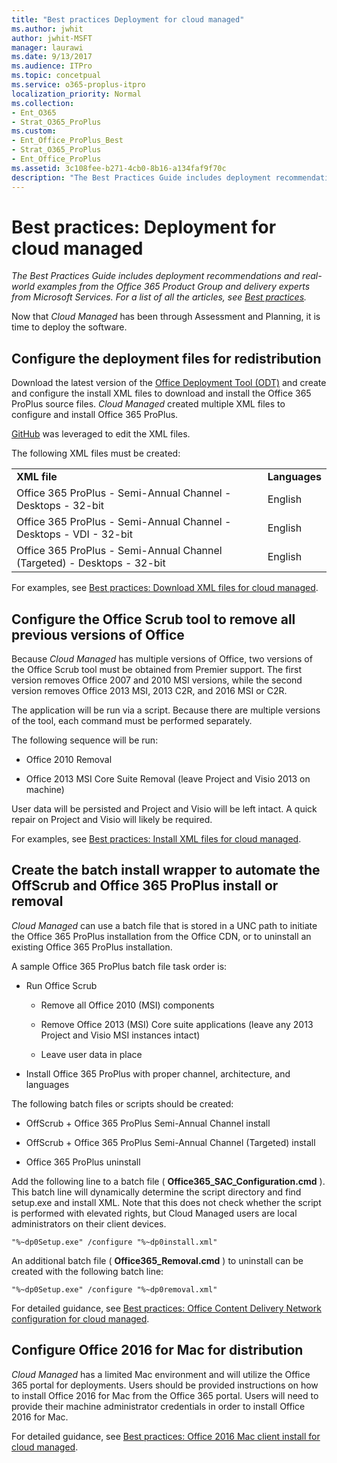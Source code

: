 ```yaml
---
title: "Best practices Deployment for cloud managed"
ms.author: jwhit
author: jwhit-MSFT
manager: laurawi
ms.date: 9/13/2017
ms.audience: ITPro
ms.topic: concetpual
ms.service: o365-proplus-itpro
localization_priority: Normal
ms.collection: 
- Ent_O365
- Strat_O365_ProPlus
ms.custom:
- Ent_Office_ProPlus_Best
- Strat_O365_ProPlus
- Ent_Office_ProPlus
ms.assetid: 3c108fee-b271-4cb0-8b16-a134faf9f70c
description: "The Best Practices Guide includes deployment recommendations and real-world examples from the Office 365 Product Group and delivery experts from Microsoft Services. For a list of all the articles, see Best practices."
---
```


# Best practices: Deployment for cloud managed

 *The Best Practices Guide includes deployment recommendations and real-world examples from the Office 365 Product Group and delivery experts from Microsoft Services. For a list of all the articles, see [Best practices](best-practices.md).* 
  
Now that  *Cloud Managed*  has been through Assessment and Planning, it is time to deploy the software.
  
## Configure the deployment files for redistribution

Download the latest version of the [Office Deployment Tool (ODT)](https://www.microsoft.com/en-us/download/details.aspx?id=49117) and create and configure the install XML files to download and install the Office 365 ProPlus source files. *Cloud Managed*  created multiple XML files to configure and install Office 365 ProPlus.
  
[GitHub](http://officedev.github.io/Office-IT-Pro-Deployment-Scripts/XmlEditor.mdl) was leveraged to edit the XML files.
  
The following XML files must be created:
  
|||
|:-----|:-----|
|**XML file** <br/> |**Languages** <br/> |
|Office 365 ProPlus - Semi-Annual Channel - Desktops - 32-bit  <br/> |English  <br/> |
|Office 365 ProPlus - Semi-Annual Channel - Desktops - VDI - 32-bit  <br/> |English  <br/> |
|Office 365 ProPlus - Semi-Annual Channel (Targeted) - Desktops - 32-bit  <br/> |English  <br/> |
   
For examples, see [Best practices: Download XML files for cloud managed](best-practices-download-xml-files-for-cloud-managed.md).
  
## Configure the Office Scrub tool to remove all previous versions of Office

Because  *Cloud Managed*  has multiple versions of Office, two versions of the Office Scrub tool must be obtained from Premier support. The first version removes Office 2007 and 2010 MSI versions, while the second version removes Office 2013 MSI, 2013 C2R, and 2016 MSI or C2R.
  
The application will be run via a script. Because there are multiple versions of the tool, each command must be performed separately.
  
The following sequence will be run:
  
- Office 2010 Removal
    
- Office 2013 MSI Core Suite Removal (leave Project and Visio 2013 on machine)
    
User data will be persisted and Project and Visio will be left intact. A quick repair on Project and Visio will likely be required.
  
For examples, see [Best practices: Install XML files for cloud managed](best-practices-install-xml-files-for-cloud-managed.md).
  
## Create the batch install wrapper to automate the OffScrub and Office 365 ProPlus install or removal

 *Cloud Managed*  can use a batch file that is stored in a UNC path to initiate the Office 365 ProPlus installation from the Office CDN, or to uninstall an existing Office 365 ProPlus installation.
  
A sample Office 365 ProPlus batch file task order is:
  
- Run Office Scrub
    
  - Remove all Office 2010 (MSI) components
    
  - Remove Office 2013 (MSI) Core suite applications (leave any 2013 Project and Visio MSI instances intact) 
    
  - Leave user data in place
    
- Install Office 365 ProPlus with proper channel, architecture, and languages
    
The following batch files or scripts should be created:
  
- OffScrub + Office 365 ProPlus Semi-Annual Channel install
    
- OffScrub + Office 365 ProPlus Semi-Annual Channel (Targeted) install
    
- Office 365 ProPlus uninstall
    
Add the following line to a batch file ( **Office365_SAC_Configuration.cmd** ). This batch line will dynamically determine the script directory and find setup.exe and install XML. Note that this does not check whether the script is performed with elevated rights, but Cloud Managed users are local administrators on their client devices.
  
```
"%~dp0Setup.exe" /configure "%~dp0install.xml"
```

An additional batch file ( **Office365_Removal.cmd** ) to uninstall can be created with the following batch line:
  
```
"%~dp0Setup.exe" /configure "%~dp0removal.xml" 
```

For detailed guidance, see [Best practices: Office Content Delivery Network configuration for cloud managed](best-practices-office-content-delivery-network-configuration-for-cloud-managed.md).
  
## Configure Office 2016 for Mac for distribution

 *Cloud Managed*  has a limited Mac environment and will utilize the Office 365 portal for deployments. Users should be provided instructions on how to install Office 2016 for Mac from the Office 365 portal. Users will need to provide their machine administrator credentials in order to install Office 2016 for Mac.
  
For detailed guidance, see [Best practices: Office 2016 Mac client install for cloud managed](best-practices-office-2016-mac-client-install-for-cloud-managed.md).
  

